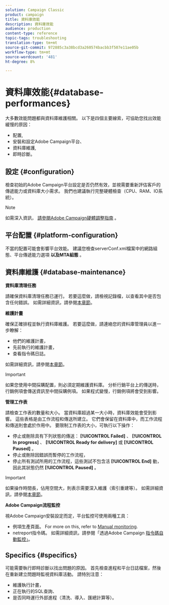 ```yaml
---
solution: Campaign Classic
product: campaign
title: 資料庫效能
description: 資料庫效能
audience: production
content-type: reference
topic-tags: troubleshooting
translation-type: tm+mt
source-git-commit: 972885c3a38bcd3a260574bacbb3f507e11ae05b
workflow-type: tm+mt
source-wordcount: '481'
ht-degree: 8%

---
```



# 資料庫效能{#database-performances}

大多數效能問題都與資料庫維護相關。 以下是四個主要線索，可協助您找出效能緩慢的原因：

* 配置,
* 安裝和設定Adobe Campaign平台、
* 資料庫維護,
* 即時診斷。

## 設定 {#configuration}

檢查初始的Adobe Campaign平台設定是否仍然有效，並視需要重新評估客戶的傳遞能力或資料庫大小需求。 我們也建議執行完整硬體檢查（CPU、RAM、IO系統）。

>[!NOTE]
>
>如需深入資訊， [請參閱Adobe Campaign硬體調整指南](https://helpx.adobe.com/tw/campaign/kb/hardware-sizing-guide.html) 。

## 平台配置 {#platform-configuration}

不當的配置可能會影響平台效能。 建議您檢查serverConf.xml檔案中的網路組態、平台傳遞能力選項 **以及MTA組態** 。

## 資料庫維護 {#database-maintenance}

**資料庫清理任務**

請確保資料庫清理任務已運行。 若要這麼做，請檢視記錄檔，以查看其中是否包含任何錯誤。 如需詳細資訊，請參閱[本章節](../../production/using/database-cleanup-workflow.md)。

**維護計畫**

確保正確排程並執行資料庫維護。 若要這麼做，請連絡您的資料庫管理員以進一步瞭解：

* 他們的維護計畫，
* 先前執行的維護計畫，
* 查看指令碼日誌。

如需詳細資訊，請參閱[本章節](../../production/using/recommendations.md)。

>[!IMPORTANT]
>
>如果您使用中間採購配置，則必須定期維護資料庫。 分析行銷平台上的傳送時，行銷例項會傳送資訊至中間採購例項。 如果程式變慢，行銷例項將會受到影響。

**管理工作表**

請檢查工作表的數量和大小。 當資料庫超過某一大小時，資料庫效能會受到影響。 這些表格是由工作流程和傳送所建立。 它們會保留在資料庫中，而工作流程和傳送則會處於作用中。 要限制工作表的大小，可執行以下操作：

* 停止或刪除具有下列狀態的傳送： **[!UICONTROL Failed]** 、 **[!UICONTROL In progress]** 、 **[!UICONTROL Ready for delivery]** 或 **[!UICONTROL Paused]** 。
* 停止或刪除因錯誤而暫停的工作流程，
* 停止所有測試所用的工作流程，這些測試不包含活 **[!UICONTROL End]** 動，因此其狀態仍然 **[!UICONTROL Paused]** 。

>[!IMPORTANT]
>
>如果操作時間長，佔用空間大，則表示需要深入維護（索引重建等）。 如需詳細資訊，請參閱[本章節](../../production/using/recommendations.md)。

**Adobe Campaign流程監控**

視Adobe Campaign安裝設定而定，平台監控可使用兩種工具：

* 例項生產頁面。 For more on this, refer to [Manual monitoring](../../production/using/monitoring-processes.md#manual-monitoring).
* netreport指令碼。 如需詳細資訊，請參閱「透過Adobe Campaign [指令碼自動監控」](../../production/using/monitoring-processes.md#automatic-monitoring-via-adobe-campaign-scripts)。

## Specifics {#specifics}

可能需要執行即時診斷以找出問題的原因。 首先檢查進程和平台日誌檔案，然後在重新建立問題時監視資料庫活動。 請特別注意：

* 維護執行計畫，
* 正在執行的SQL查詢、
* 是否同時運行外部進程（清洗、導入、匯總計算等）。

